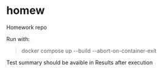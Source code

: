 # homew
Homework repo

Run with:

> docker compose up --build --abort-on-container-exit

Test summary should be avaible in Results after execution
